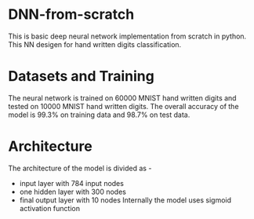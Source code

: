 # DNN-from-scratch
This is basic deep neural network implementation from scratch in python. This NN desigen for hand written digits classification.

# Datasets and Training
The neural network is trained on 60000 MNIST hand written digits and tested on 10000 MNIST hand written digits.
The overall accuracy of the model is 99.3% on training data and 98.7% on test data.

# Architecture
The architecture of the model is divided as - 
- input layer with 784 input nodes
- one hidden layer with 300 nodes
- final output layer with 10 nodes
Internally the model uses sigmoid activation function
